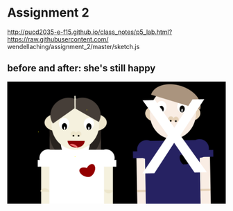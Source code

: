 # Assignment 2

http://pucd2035-e-f15.github.io/class_notes/p5_lab.html?https://raw.githubusercontent.com/
wendellaching/assignment_2/master/sketch.js

## before and after: she's still happy

![shot_2](shot_1.png)
